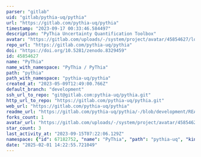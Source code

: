 ```yaml
---
parser: "gitlab"
uid: "gitlab/pythia-uq/pythia"
url: "https://gitlab.com/pythia-uq/pythia"
timestamp: "2023-09-17 00:33:46.584497"
description: "PyThia Uncertainty Quantification Toolbox"
avatar: "https://gitlab.com/uploads/-/system/project/avatar/45854627/logo_small.png"
repo_url: "https://gitlab.com/pythia-uq/pythia"
doi: "https://doi.org/10.5281/zenodo.8329459"
id: 45854627
name: "PyThia"
name_with_namespace: "PyThia / PyThia"
path: "pythia"
path_with_namespace: "pythia-uq/pythia"
created_at: "2023-05-09T12:49:00.766Z"
default_branch: "development"
ssh_url_to_repo: "git@gitlab.com:pythia-uq/pythia.git"
http_url_to_repo: "https://gitlab.com/pythia-uq/pythia.git"
web_url: "https://gitlab.com/pythia-uq/pythia"
readme_url: "https://gitlab.com/pythia-uq/pythia/-/blob/development/README.md"
forks_count: 1
avatar_url: "https://gitlab.com/uploads/-/system/project/avatar/45854627/logo_small.png"
star_count: 3
last_activity_at: "2023-09-15T07:22:06.129Z"
namespace: {"id": 67182752, "name": "PyThia", "path": "pythia-uq", "kind": "group", "full_path": "pythia-uq", "parent_id": null, "avatar_url": "/uploads/-/system/group/avatar/67182752/logo_small.png", "web_url": "https://gitlab.com/groups/pythia-uq"}
date: "2025-02-01 14:22:55.721049"
---
```

